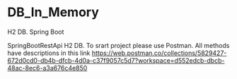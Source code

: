 # DB_In_Memory
H2 DB. Spring Boot

SpringBootRestApi H2 DB. To srart project please use Postman. 
All methods have descriptions in this 
  link https://web.postman.co/collections/5829427-672d0cd0-db4b-dfcb-4d0a-c37f9057c5d7?workspace=d552edcb-dbcb-48ac-8ec6-a3a676c4e850
  
  
  
